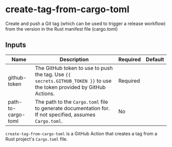 create-tag-from-cargo-toml
=====

Create and push a Git tag (which can be used to trigger a release workflow)  from the version in the Rust manifest file (cargo.toml)

## Inputs

| Name               | Description                                                                                                            | Required | Default |
|--------------------|------------------------------------------------------------------------------------------------------------------------|----------|---------|
| github-token       | The GitHub token to use to push the tag. Use `{{ secrets.GITHUB_TOKEN }}` to use the token provided by GitHub Actions. | Required |         |
| path-to-cargo-toml | The path to the `Cargo.toml` file to generate documentation for. If not specified, assumes `Cargo.toml`.               | No       |         |

`create-tag-from-cargo-toml` is a GitHub Action that creates a tag from a Rust project's `Cargo.toml` file.

